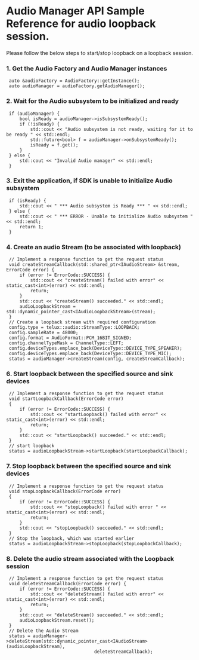 # Audio Manager API Sample Reference for audio loopback session.

Please follow the below steps to start/stop loopback on a loopback session.

### 1. Get the Audio Factory and Audio Manager instances ###
   ~~~~~~{.cpp}
    auto &audioFactory = AudioFactory::getInstance();
    auto audioManager = audioFactory.getAudioManager();
   ~~~~~~

### 2. Wait for the Audio subsystem to be initialized and ready ###
   ~~~~~~{.cpp}
    if (audioManager) {
        bool isReady = audioManager->isSubsystemReady();
        if (!isReady) {
            std::cout << "Audio subsystem is not ready, waiting for it to be ready " << std::endl;
            std::future<bool> f = audioManager->onSubsystemReady();
            isReady = f.get();
        }
    } else {
        std::cout << "Invalid Audio manager" << std::endl;
    }
   ~~~~~~

### 3. Exit the application, if SDK is unable to initialize Audio subsystem ###
   ~~~~~~{.cpp}
    if (isReady) {
        std::cout << " *** Audio subsystem is Ready *** " << std::endl;
    } else {
        std::cout << " *** ERROR - Unable to initialize Audio subsystem " << std::endl;
        return 1;
    }
   ~~~~~~

### 4. Create an audio Stream (to be associated with loopback)  ###
   ~~~~~~{.cpp}
    // Implement a response function to get the request status
    void createStreamCallback(std::shared_ptr<IAudioStream> &stream, ErrorCode error) {
        if (error != ErrorCode::SUCCESS) {
            std::cout << "createStream() failed with error" << static_cast<int>(error) << std::endl;
            return;
        }
        std::cout << "createStream() succeeded." << std::endl;
        audioLoopbackStream = std::dynamic_pointer_cast<IAudioLoopbackStream>(stream);
    }
    // Create a loopback stream with required configuration
    config.type = telux::audio::StreamType::LOOPBACK;
    config.sampleRate = 48000;
    config.format = AudioFormat::PCM_16BIT_SIGNED;
    config.channelTypeMask = ChannelType::LEFT;
    config.deviceTypes.emplace_back(DeviceType::DEVICE_TYPE_SPEAKER);
    config.deviceTypes.emplace_back(DeviceType::DEVICE_TYPE_MIC);
    status = audioManager->createStream(config, createStreamCallback);
   ~~~~~~

### 6. Start loopback between the specified source and sink devices ###
   ~~~~~~{.cpp}
    // Implement a response function to get the request status
    void startLoopbackCallback(ErrorCode error)
    {
        if (error != ErrorCode::SUCCESS) {
            std::cout << "startLoopback() failed with error" << static_cast<int>(error) << std::endl;
            return;
        }
        std::cout << "startLoopback() succeeded." << std::endl;
    }
    // start loopback
    status = audioLoopbackStream->startLoopback(startLoopbackCallback);
   ~~~~~~

### 7. Stop loopback between the specified source and sink devices ###
   ~~~~~~{.cpp}
    // Implement a response function to get the request status
    void stopLoopbackCallback(ErrorCode error)
    {
        if (error != ErrorCode::SUCCESS) {
            std::cout << "stopLoopback() failed with error " << static_cast<int>(error) << std::endl;
            return;
        }
        std::cout << "stopLoopback() succeeded." << std::endl;
    }
    // Stop the loopback, which was started earlier
    status = audioLoopbackStream->stopLoopback(stopLoopbackCallback);
   ~~~~~~

### 8. Delete the audio stream associated with the Loopback session ###
   ~~~~~~{.cpp}
    // Implement a response function to get the request status
    void deleteStreamCallback(ErrorCode error) {
        if (error != ErrorCode::SUCCESS) {
            std::cout << "deleteStream() failed with error" << static_cast<int>(error) << std::endl;
            return;
        }
        std::cout << "deleteStream() succeeded." << std::endl;
        audioLoopbackStream.reset();
    }
    // Delete the Audio Stream
    status = audioManager->deleteStream(std::dynamic_pointer_cast<IAudioStream>(audioLoopbackStream),
                                    deleteStreamCallback);
   ~~~~~~
